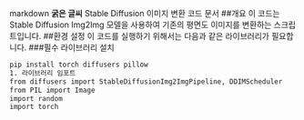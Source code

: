 markdown
**굵은 글씨**
Stable Diffusion 이미지 변환 코드 문서
##개요
이 코드는 Stable Diffusion Img2Img 모델을 사용하여 기존의 평면도 이미지를 변환하는 스크립트입니다.
##환경 설정
이 코드를 실행하기 위해서는 다음과 같은 라이브러리가 필요합니다.
###필수 라이브러리 설치 
```bash
pip install torch diffusers pillow
1. 라이브러리 임포트
from diffusers import StableDiffusionImg2ImgPipeline, DDIMScheduler
from PIL import Image
import random
import torch

